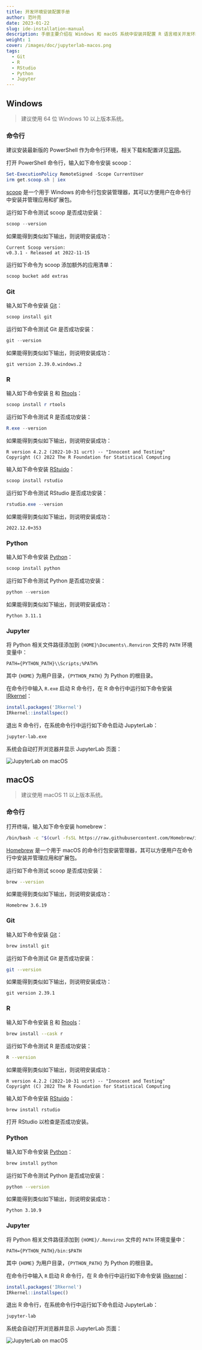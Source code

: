 ```yaml
---
title: 开发环境安装配置手册
author: 范叶亮
date: 2023-01-22
slug: ide-installation-manual
description: 手册主要介绍在 Windows 和 macOS 系统中安装并配置 R 语言相关开发环境。
weight: 1
cover: /images/doc/jupyterlab-macos.png
tags:
  - Git
  - R
  - RStudio
  - Python
  - Jupyter
---
```


## Windows

> 建议使用 64 位 Windows 10 以上版本系统。

### 命令行

建议安装最新版的 PowerShell 作为命令行环境，相关下载和配置详见[官网](https://learn.microsoft.com/zh-cn/powershell/)。

打开 PowerShell 命令行，输入如下命令安装 scoop：

```powershell
Set-ExecutionPolicy RemoteSigned -Scope CurrentUser
irm get.scoop.sh | iex
```

[scoop](https://scoop.sh/) 是一个用于 Windows 的命令行包安装管理器，其可以方便用户在命令行中安装并管理应用和扩展包。

运行如下命令测试 scoop 是否成功安装：

```powershell
scoop --version
```

如果能得到类似如下输出，则说明安装成功：

```
Current Scoop version:
v0.3.1 - Released at 2022-11-15
```

运行如下命令为 scoop 添加额外的应用清单：

```powershell
scoop bucket add extras
```

### Git

输入如下命令安装 [Git](https://git-scm.com/)：

```powershell
scoop install git
```

运行如下命令测试 Git 是否成功安装：

```powershell
git --version
```

如果能得到类似如下输出，则说明安装成功：

```
git version 2.39.0.windows.2
```

### R

输入如下命令安装 [R](https://cloud.r-project.org/bin/windows/base/) 和 [Rtools](https://cloud.r-project.org/bin/windows/Rtools/)：

```powershell
scoop install r rtools
```

运行如下命令测试 R 是否成功安装：

```powershell
R.exe --version
```

如果能得到类似如下输出，则说明安装成功：

```
R version 4.2.2 (2022-10-31 ucrt) -- "Innocent and Testing"
Copyright (C) 2022 The R Foundation for Statistical Computing
```

输入如下命令安装 [RStuido](https://posit.co/download/rstudio-desktop/)：

```powershell
scoop install rstudio
```

运行如下命令测试 RStudio 是否成功安装：

```powershell
rstudio.exe --version
```

如果能得到类似如下输出，则说明安装成功：

```
2022.12.0+353
```

### Python

输入如下命令安装 [Python](https://www.python.org/)：

```powershell
scoop install python
```

运行如下命令测试 Python 是否成功安装：

```powershell
python --version
```

如果能得到类似如下输出，则说明安装成功：

```
Python 3.11.1
```

### Jupyter

将 Python 相关文件路径添加到 `{HOME}\Documents\.Renviron` 文件的 `PATH` 环境变量中：

```
PATH={PYTHON_PATH}\\Scripts;%PATH%
```

其中 `{HOME}` 为用户目录，`{PYTHON_PATH}` 为 Python 的根目录。

在命令行中输入 `R.exe` 启动 R 命令行，在 R 命令行中运行如下命令安装 [IRkernel](https://irkernel.github.io/)：

```r
install.packages('IRkernel')
IRkernel::installspec()
```

退出 R 命令行，在系统命令行中运行如下命令启动 JupyterLab：

```bash
jupyter-lab.exe
```

系统会自动打开浏览器并显示 JupyterLab 页面：

![JupyterLab on macOS](/images/doc/jupyterlab-windows.png)

## macOS

> 建议使用 macOS 11 以上版本系统。

### 命令行

打开终端，输入如下命令安装 homebrew：

```bash
/bin/bash -c "$(curl -fsSL https://raw.githubusercontent.com/Homebrew/install/HEAD/install.sh)"
```

[Homebrew](https://brew.sh/) 是一个用于 macOS 的命令行包安装管理器，其可以方便用户在命令行中安装并管理应用和扩展包。

运行如下命令测试 scoop 是否成功安装：

```bash
brew --version
```

如果能得到类似如下输出，则说明安装成功：

```
Homebrew 3.6.19
```

### Git

输入如下命令安装 [Git](https://git-scm.com/)：

```bash
brew install git
```

运行如下命令测试 Git 是否成功安装：

```bash
git --version
```

如果能得到类似如下输出，则说明安装成功：

```
git version 2.39.1
```

### R

输入如下命令安装 [R](https://cloud.r-project.org/bin/windows/base/) 和 [Rtools](https://cloud.r-project.org/bin/windows/Rtools/)：

```bash
brew install --cask r
```

运行如下命令测试 R 是否成功安装：

```bash
R --version
```

如果能得到类似如下输出，则说明安装成功：

```
R version 4.2.2 (2022-10-31 ucrt) -- "Innocent and Testing"
Copyright (C) 2022 The R Foundation for Statistical Computing
```

输入如下命令安装 [RStuido](https://posit.co/download/rstudio-desktop/)：

```bash
brew install rstudio
```

打开 RStudio 以检查是否成功安装。

### Python

输入如下命令安装 [Python](https://www.python.org/)：

```bash
brew install python
```

运行如下命令测试 Python 是否成功安装：

```bash
python --version
```

如果能得到类似如下输出，则说明安装成功：

```
Python 3.10.9
```

### Jupyter

将 Python 相关文件路径添加到 `{HOME}/.Renviron` 文件的 `PATH` 环境变量中：

```
PATH={PYTHON_PATH}/bin:$PATH
```

其中 `{HOME}` 为用户目录，`{PYTHON_PATH}` 为 Python 的根目录。

在命令行中输入 `R` 启动 R 命令行，在 R 命令行中运行如下命令安装 [IRkernel](https://irkernel.github.io/)：

```r
install.packages('IRkernel')
IRkernel::installspec()
```

退出 R 命令行，在系统命令行中运行如下命令启动 JupyterLab：

```bash
jupyter-lab
```

系统会自动打开浏览器并显示 JupyterLab 页面：

![JupyterLab on macOS](/images/doc/jupyterlab-macos.png)
